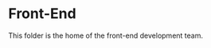 # Front-End

This folder is the home of the front-end development team.

<!-- The FullStack branch contains the Front-End folder, but at it's base, it is empty. The Front-End team should not work outside of the Front-End folder, and the individual pushes to the FrontEnd branch should not extend out of this directory either. -->

